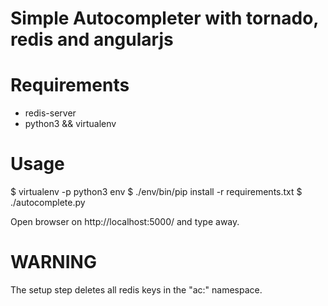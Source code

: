 # Simple Autocompleter with tornado, redis and angularjs

# Requirements

* redis-server
* python3 && virtualenv

# Usage

$ virtualenv -p python3 env
$ ./env/bin/pip install -r requirements.txt
$ ./autocomplete.py

Open browser on http://localhost:5000/ and type away.

# WARNING

The setup step deletes all redis keys in the "ac:" namespace.
